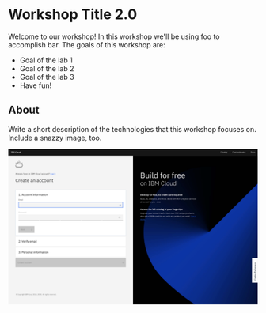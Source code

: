 # Workshop Title 2.0

Welcome to our workshop! In this workshop we'll be using foo to accomplish bar. The goals of this workshop are:

* Goal of the lab 1
* Goal of the lab 2
* Goal of the lab 3
* Have fun!

## About <technology names>

Write a short description of the technologies that this workshop focuses on. Include a snazzy image, too.

![ibm cloud](assets/ibm-cloud.png)
